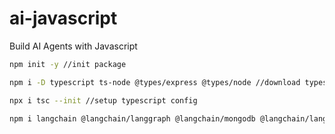 # ai-javascript
Build AI Agents with Javascript

```bash
npm init -y //init package

npm i -D typescript ts-node @types/express @types/node //download typescript libraries

npx i tsc --init //setup typescript config

npm i langchain @langchain/langgraph @langchain/mongodb @langchain/langgraph-checkpoint-mongodb @langchain/anthropic dotenv express mongodb zod
```

